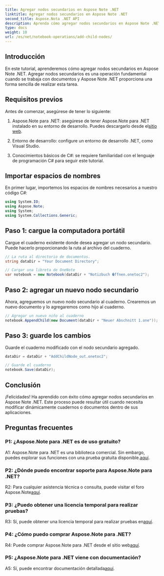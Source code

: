 ```yaml
---
title: Agregar nodos secundarios en Aspose Note .NET
linktitle: Agregar nodos secundarios en Aspose Note .NET
second_title: Aspose.Nota .NET API
description: Aprenda cómo agregar nodos secundarios en Aspose Note .NET sin esfuerzo con este completo tutorial. Mejore sus habilidades de manipulación de documentos ahora.
type: docs
weight: 10
url: /es/net/notebook-operations/add-child-nodes/
---
```

## Introducción

En este tutorial, aprenderemos cómo agregar nodos secundarios en Aspose Note .NET. Agregar nodos secundarios es una operación fundamental cuando se trabaja con documentos y Aspose Note .NET proporciona una forma sencilla de realizar esta tarea.

## Requisitos previos

Antes de comenzar, asegúrese de tener lo siguiente:

1. Aspose.Note para .NET: asegúrese de tener Aspose.Note para .NET instalado en su entorno de desarrollo. Puedes descargarlo desde el[sitio web](https://releases.aspose.com/note/net/).

2. Entorno de desarrollo: configure un entorno de desarrollo .NET, como Visual Studio.

3. Conocimientos básicos de C#: se requiere familiaridad con el lenguaje de programación C# para seguir este tutorial.

## Importar espacios de nombres

En primer lugar, importemos los espacios de nombres necesarios a nuestro código C#:

```csharp
using System.IO;
using Aspose.Note;
using System;
using System.Collections.Generic;
```

## Paso 1: cargue la computadora portátil

Cargue el cuaderno existente donde desea agregar un nodo secundario. Puede hacerlo proporcionando la ruta al archivo del cuaderno.

```csharp
// La ruta al directorio de documentos.
string dataDir = "Your Document Directory";

// Cargar una libreta de OneNote
var notebook = new Notebook(dataDir + "Notizbuch �ffnen.onetoc2");
```

## Paso 2: agregar un nuevo nodo secundario

Ahora, agreguemos un nuevo nodo secundario al cuaderno. Crearemos un nuevo documento y lo agregaremos como hijo al cuaderno.

```csharp
// Agregar un nuevo niño al cuaderno
notebook.AppendChild(new Document(dataDir + "Neuer Abschnitt 1.one"));
```

## Paso 3: guarde los cambios

Guarde el cuaderno modificado con el nodo secundario agregado.

```csharp
dataDir = dataDir + "AddChildNode_out.onetoc2";

// Guarde el cuaderno
notebook.Save(dataDir);
```

## Conclusión

¡Felicidades! Ha aprendido con éxito cómo agregar nodos secundarios en Aspose Note .NET. Este proceso puede resultar útil cuando necesita modificar dinámicamente cuadernos o documentos dentro de sus aplicaciones.

## Preguntas frecuentes

### P1: ¿Aspose.Note para .NET es de uso gratuito?

 A1: Aspose.Note para .NET es una biblioteca comercial. Sin embargo, puedes explorar sus funciones con una prueba gratuita disponible.[aquí](https://releases.aspose.com/).

### P2: ¿Dónde puedo encontrar soporte para Aspose.Note para .NET?

 R2: Para cualquier asistencia técnica o consulta, puede visitar el foro Aspose.Note[aquí](https://forum.aspose.com/c/note/28).

### P3: ¿Puedo obtener una licencia temporal para realizar pruebas?

 R3: Sí, puede obtener una licencia temporal para realizar pruebas en[aquí](https://purchase.aspose.com/temporary-license/).

### P4: ¿Cómo puedo comprar Aspose.Note para .NET?

 R4: Puede comprar Aspose.Note para .NET desde el sitio web[aquí](https://purchase.aspose.com/buy).

### P5: ¿Aspose.Note para .NET viene con documentación?

 A5: Sí, puede encontrar documentación detallada[aquí](https://reference.aspose.com/note/net/).
